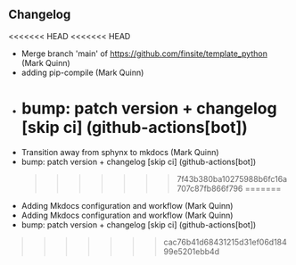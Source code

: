 ## Changelog

<<<<<<< HEAD
<<<<<<< HEAD

- Merge branch 'main' of https://github.com/finsite/template_python (Mark Quinn)
- adding pip-compile (Mark Quinn)
- # bump: patch version + changelog [skip ci] (github-actions[bot])
- Transition away from sphynx to mkdocs (Mark Quinn)
- bump: patch version + changelog [skip ci] (github-actions[bot])
  > > > > > > > 7f43b380ba10275988b6fc16a707c87fb866f796
=======
- Adding Mkdocs configuration and workflow (Mark Quinn)
- Adding Mkdocs configuration and workflow (Mark Quinn)
- bump: patch version + changelog [skip ci] (github-actions[bot])
>>>>>>> cac76b41d68431215d31ef06d18499e5201ebb4d
